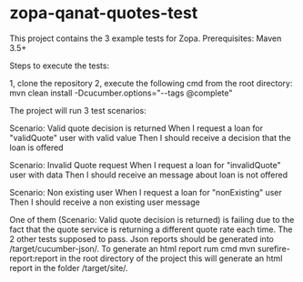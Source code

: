 # zopa-qanat-quotes-test

This project contains the 3 example tests for Zopa. 
Prerequisites:
Maven 3.5+

Steps to execute the tests:

1, clone the repository
2, execute the following cmd from the root directory: mvn clean install -Dcucumber.options="--tags @complete"


The project will run 3 test scenarios:

  Scenario: Valid quote decision is returned
    When I request a loan for "validQuote" user with valid value
    Then I should receive a decision that the loan is offered

  Scenario: Invalid Quote request
    When I request a loan for "invalidQuote" user with data
    Then I should receive an message about loan is not offered

  Scenario: Non existing user
    When I request a loan for "nonExisting" user
    Then I should receive a non existing user message

One of them (Scenario: Valid quote decision is returned) is failing due to the fact that the quote service is returning a different quote rate each time. The 2 other tests supposed to pass. Json reports should be generated into /target/cucumber-json/. To generate an html report rum cmd mvn surefire-report:report in the root directory of the project this will generate an html report in the folder /target/site/.
